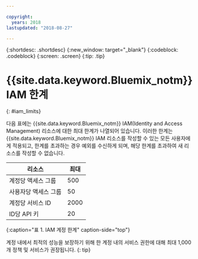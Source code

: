 ```yaml
---

copyright:
  years: 2018
lastupdated: "2018-08-27"

---
```



{:shortdesc: .shortdesc}
{:new_window: target="_blank"}
{:codeblock: .codeblock}
{:screen: .screen}
{:tip: .tip}

# {{site.data.keyword.Bluemix_notm}} IAM 한계
{: #iam_limits}

다음 표에는 {{site.data.keyword.Bluemix_notm}} IAM(Identity and Access Management) 리소스에 대한 최대 한계가 나열되어 있습니다. 이러한 한계는 {{site.data.keyword.Bluemix_notm}} IAM 리소스를 작성할 수 있는 모든 사용자에게 적용되고, 한계를 초과하는 경우 예외를 수신하게 되며, 해당 한계를 초과하여 새 리소스를 작성할 수 없습니다.

|리소스 |최대 |
|----------|---------|
|계정당 액세스 그룹 |500 |
|사용자당 액세스 그룹 |50 | 
|계정당 서비스 ID |2000 | 
|ID당 API 키 |20 |
{:caption="표 1. IAM 계정 한계" caption-side="top"}

계정 내에서 최적의 성능을 보장하기 위해 한 계정 내의 서비스 권한에 대해 최대 1,000개 정책 및 서비스가 권장됩니다. 
{: tip}
